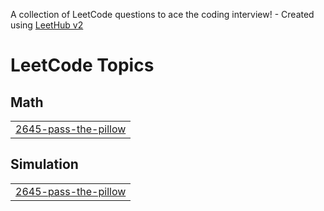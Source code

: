 A collection of LeetCode questions to ace the coding interview! - Created using [LeetHub v2](https://github.com/arunbhardwaj/LeetHub-2.0)
<!---LeetCode Topics Start-->
# LeetCode Topics
## Math
|  |
| ------- |
| [2645-pass-the-pillow](https://github.com/sayantan4321/Leetcode_Solution/tree/master/2645-pass-the-pillow) |
## Simulation
|  |
| ------- |
| [2645-pass-the-pillow](https://github.com/sayantan4321/Leetcode_Solution/tree/master/2645-pass-the-pillow) |
<!---LeetCode Topics End-->